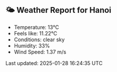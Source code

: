 <!-- WEATHER-START -->
## 🌤 Weather Report for Hanoi

- Temperature: 13°C
- Feels like: 11.22°C
- Conditions: clear sky
- Humidity: 33%
- Wind Speed: 1.37 m/s

Last updated: 2025-01-28 16:24:35 UTC
<!-- WEATHER-END -->
